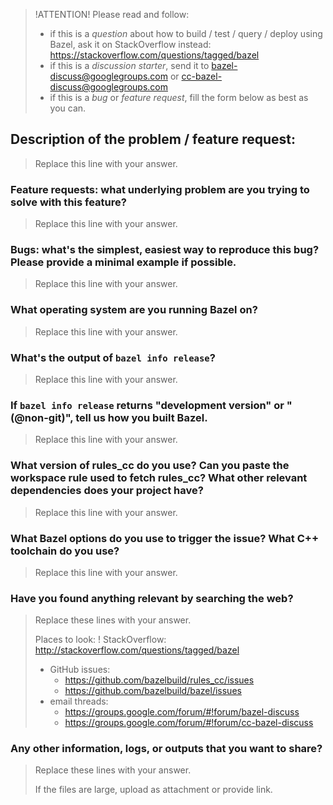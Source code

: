 
>!ATTENTION! Please read and follow:
> - if this is a _question_ about how to build / test / query / deploy using Bazel, ask it on StackOverflow instead: https://stackoverflow.com/questions/tagged/bazel
> - if this is a _discussion starter_, send it to bazel-discuss@googlegroups.com or cc-bazel-discuss@googlegroups.com
> - if this is a _bug_ or _feature request_, fill the form below as best as you can.

 ## Description of the problem / feature request:

> Replace this line with your answer.

### Feature requests: what underlying problem are you trying to solve with this feature?

> Replace this line with your answer.

### Bugs: what's the simplest, easiest way to reproduce this bug? Please provide a minimal example if possible.

> Replace this line with your answer.

### What operating system are you running Bazel on?

> Replace this line with your answer.

### What's the output of `bazel info release`?

> Replace this line with your answer.

### If `bazel info release` returns "development version" or "(@non-git)", tell us how you built Bazel.

> Replace this line with your answer.

### What version of rules_cc do you use? Can you paste the workspace rule used to fetch rules_cc? What other relevant dependencies does your project have?

> Replace this line with your answer.

### What Bazel options do you use to trigger the issue? What C++ toolchain do you use?

> Replace this line with your answer.

###  Have you found anything relevant by searching the web?

> Replace these lines with your answer.
>
> Places to look:
> ! StackOverflow: http://stackoverflow.com/questions/tagged/bazel
> * GitHub issues:
>   * https://github.com/bazelbuild/rules_cc/issues
>   * https://github.com/bazelbuild/bazel/issues
> * email threads:
>   * https://groups.google.com/forum/#!forum/bazel-discuss
>   * https://groups.google.com/forum/#!forum/cc-bazel-discuss

### Any other information, logs, or outputs that you want to share?

> Replace these lines with your answer.
>
> If the files are large, upload as attachment or provide link.
 